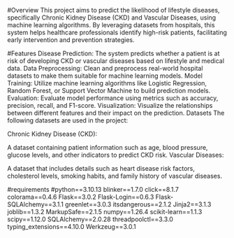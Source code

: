 #Overview
This project aims to predict the likelihood of lifestyle diseases, specifically Chronic Kidney Disease (CKD) and Vascular Diseases, using machine learning algorithms. By leveraging datasets from hospitals, this system helps healthcare professionals identify high-risk patients, facilitating early intervention and prevention strategies.

#Features
Disease Prediction: The system predicts whether a patient is at risk of developing CKD or vascular diseases based on lifestyle and medical data.
Data Preprocessing: Clean and preprocess real-world hospital datasets to make them suitable for machine learning models.
Model Training: Utilize machine learning algorithms like Logistic Regression, Random Forest, or Support Vector Machine to build prediction models.
Evaluation: Evaluate model performance using metrics such as accuracy, precision, recall, and F1-score.
Visualization: Visualize the relationships between different features and their impact on the prediction.
Datasets
The following datasets are used in the project:

Chronic Kidney Disease (CKD):

A dataset containing patient information such as age, blood pressure, glucose levels, and other indicators to predict CKD risk.
Vascular Diseases:

A dataset that includes details such as heart disease risk factors, cholesterol levels, smoking habits, and family history of vascular diseases.

#requirements
#python==3.10.13
blinker==1.7.0
click==8.1.7
colorama==0.4.6
Flask==3.0.2
Flask-Login==0.6.3
Flask-SQLAlchemy==3.1.1
greenlet==3.0.3
itsdangerous==2.1.2
Jinja2==3.1.3
joblib==1.3.2
MarkupSafe==2.1.5
numpy==1.26.4
scikit-learn==1.1.3
scipy==1.12.0
SQLAlchemy==2.0.28
threadpoolctl==3.3.0
typing_extensions==4.10.0
Werkzeug==3.0.1

